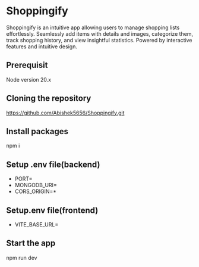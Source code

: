 
# Shoppingify

Shoppingify is an intuitive app allowing users to manage shopping lists effortlessly. Seamlessly add items with details and images, categorize them, track shopping history, and view insightful statistics. Powered by interactive features and intuitive design.

## Prerequisit
 Node version 20.x
## Cloning the repository

https://github.com/Abishek5656/Shoppingify.git
## Install packages

npm i
## Setup .env file(backend)

- PORT=
- MONGODB_URI=
- CORS_ORIGIN=*
## Setup.env file(frontend)

- VITE_BASE_URL=
## Start the app

npm run dev

